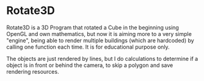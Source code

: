 # Rotate3D

Rotate3D is a 3D Program that rotated a Cube in the beginning using OpenGL and own mathematics, but now it is aiming more to a very simple "engine", being able to render multiple buildings (which are hardcoded) by calling one function each time. It is for educational purpose only.

The objects are just rendered by lines, but I do calculations to determine if a object is in front or behind the camera, to skip a polygon and save rendering resources.

